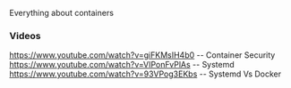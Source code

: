 Everything about containers

### Videos
https://www.youtube.com/watch?v=giFKMsIH4b0  -- Container Security
https://www.youtube.com/watch?v=VIPonFvPlAs  -- Systemd
https://www.youtube.com/watch?v=93VPog3EKbs  -- Systemd Vs Docker
